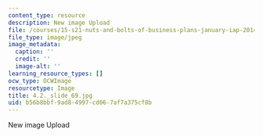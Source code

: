 ```yaml
---
content_type: resource
description: New image Upload
file: /courses/15-s21-nuts-and-bolts-of-business-plans-january-iap-2014/b56b8bbf9ad84997cd067af7a375cf8b_4.2._slide_69.jpg
file_type: image/jpeg
image_metadata:
  caption: ''
  credit: ''
  image-alt: ''
learning_resource_types: []
ocw_type: OCWImage
resourcetype: Image
title: 4.2._slide_69.jpg
uid: b56b8bbf-9ad8-4997-cd06-7af7a375cf8b
---
```

New image Upload